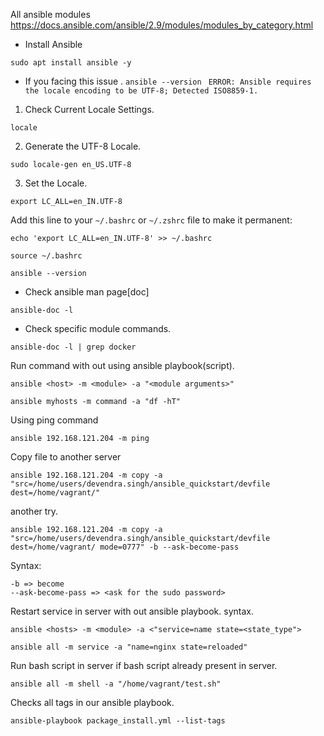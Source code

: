All ansible modules 
https://docs.ansible.com/ansible/2.9/modules/modules_by_category.html

* Install Ansible 
 
``` shell
sudo apt install ansible -y
```

- If you facing this issue .
`ansible --version `
`ERROR: Ansible requires the locale encoding to be UTF-8; Detected ISO8859-1.`

1. Check Current Locale Settings.
``` shell
locale
```

2. Generate the UTF-8 Locale.
``` shell
sudo locale-gen en_US.UTF-8
```

3.  Set the Locale.
``` shell
export LC_ALL=en_IN.UTF-8
```

Add this line to your `~/.bashrc` or `~/.zshrc` file to make it permanent:
``` shell
echo 'export LC_ALL=en_IN.UTF-8' >> ~/.bashrc
```

``` shell
source ~/.bashrc
```

``` shell
ansible --version
```

- Check ansible man page[doc]
``` shell
ansible-doc -l 
```

- Check specific module commands.
``` shell
ansible-doc -l | grep docker
```

Run command with out using ansible playbook(script).
```shell 
ansible <host> -m <module> -a "<module arguments>"

ansible myhosts -m command -a "df -hT"
```

Using ping command
``` shell
ansible 192.168.121.204 -m ping 
```

Copy file to another server 
``` shell
ansible 192.168.121.204 -m copy -a "src=/home/users/devendra.singh/ansible_quickstart/devfile dest=/home/vagrant/"
```

another try.
``` shell
ansible 192.168.121.204 -m copy -a "src=/home/users/devendra.singh/ansible_quickstart/devfile dest=/home/vagrant/ mode=0777" -b --ask-become-pass
```

Syntax: 
``` shell syntax
-b => become
--ask-become-pass => <ask for the sudo password>
```

Restart service in server with out ansible playbook.
syntax.
``` shell
ansible <hosts> -m <module> -a <"service=name state=<state_type">
```

``` shell
ansible all -m service -a "name=nginx state=reloaded"
```

Run bash script in server if bash script already present in server.
``` shell
ansible all -m shell -a "/home/vagrant/test.sh"
```

Checks all tags in our ansible playbook.
```shell
ansible-playbook package_install.yml --list-tags
```

